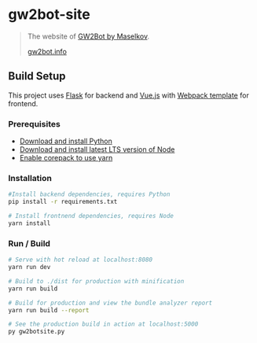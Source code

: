 # gw2bot-site

> The website of [GW2Bot by Maselkov](https://github.com/Maselkov/GW2Bot).
> 
> [gw2bot.info](https://gw2bot.info/)

## Build Setup

This project uses [Flask](http://flask.pocoo.org/) for backend and [Vue.js](https://vuejs.org/) with [Webpack template](https://github.com/vuejs-templates/webpack) for frontend.

### Prerequisites

- [Download and install Python](https://www.python.org/downloads/)
- [Download and install latest LTS version of Node](https://nodejs.org/en/download/)
- [Enable corepack to use yarn](https://yarnpkg.com/getting-started/install)

### Installation

``` bash
#Install backend dependencies, requires Python
pip install -r requirements.txt

# Install frontnend dependencies, requires Node
yarn install
```

### Run / Build

``` bash
# Serve with hot reload at localhost:8080
yarn run dev

# Build to ./dist for production with minification
yarn run build

# Build for production and view the bundle analyzer report
yarn run build --report

# See the production build in action at localhost:5000
py gw2botsite.py
```
